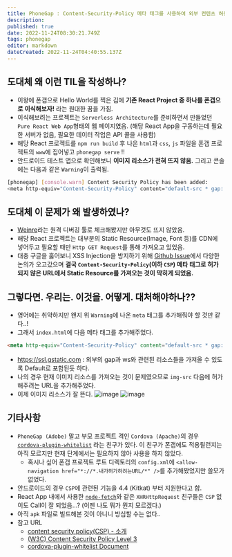 ```yaml
---
title: PhoneGap : Content-Security-Policy 메타 태그를 사용하여 외부 컨텐츠 허용하기
description: 
published: true
date: 2022-11-24T08:30:21.749Z
tags: phonegap
editor: markdown
dateCreated: 2022-11-24T04:40:55.137Z
---
```


## 도대체 왜 이런 TIL을 작성하나?
- 이왕에 폰갭으로 Hello World를 찍은 김에 **기존 React Project 중 하나를 폰갭으로 이식해보자!** 라는 원대한 꿈을 가짐.
- 이식해보려는 프로젝트는 `Serverless Architecture`를 준비하면서 만들었던 `Pure React Web App`형태의 웹 페이지였음. (해당 React App을 구동하는데 필요한 서버가 없음, 필요한 데이터 작업은 API 콜을 사용함)
- 해당 React 프로젝트를 `npm run build` 후 나온 `html`과 `css`, `js` 파일을 폰갭 프로젝트의 `www`에 집어넣고 `phonegap serve` !!
- 안드로이드 테스트 앱으로 확인해보니 **이미지 리소스가 전혀 뜨지 않음.** 그리고 콘솔에는 다음과 같은 `Warning`이 출력됨.
```bash
[phonegap] [console.warn] Content Security Policy has been added:
<meta http-equiv="Content-Security-Policy" content="default-src * gap: ws: https://ssl.gstatic.com;img-src 'self' data: content:;style-src 'self' 'unsafe-inline' data: blob:;script-src * 'unsafe-inline' 'unsafe-eval' data: blob:;">
```

## 도대체 이 문제가 왜 발생하였나?
- [Weinre](https://www.npmjs.com/package/weinre)라는 원격 디버깅 툴로 체크해봤지만 아무것도 뜨지 않았음.
- 해당 React 프로젝트는 대부분의 Static Resource(Image, Font 등)를 CDN에 넣어두고 필요할 때만 `Http GET Request`를 통해 가져오고 있었음.
- 대충 구글을 훓어보니 XSS Injection을 방지하기 위해 [Github Issue](https://github.com/phonegap/connect-phonegap/issues/143)에서 다양한 논의가 오고갔으며 **결국 `Content-Security-Policy`(이하 `CSP`) 메타 태그로 허가 되지 않은 URL에서 Static Resource를 가져오는 것이 막히게 되었음.**

## 그렇다면. 우리는. 이것을. 어떻게. 대처해야하나??
- 영어에는 취약하지만 왠지 위 `Warning`에 나온 `meta` 태그를 추가해줘야 할 것만 같다..!
- 그래서 `index.html`에 다음 메타 태그를 추가해주었다.
```html
<meta http-equiv="Content-Security-Policy" content="default-src * gap: ws: https://ssl.gstatic.com; style-src * 'unsafe-inline' data: blob: 'self' ;script-src * 'unsafe-inline' 'unsafe-eval' * data: blob: ;img-src https://당신이허가하려는URL data: content: * 'self';">
```
  - https://ssl.gstatic.com : 외부의 gap과 ws와 관련된 리소스들을 가져올 수 있도록 Default로 포함된듯 하다.
  - 나의 경우 현재 이미지 리소스를 가져오는 것이 문제였으므로 `img-src` 다음에 허가 해주려는 URL을 추가해주었다.
- 이제 이미지 리소스가 잘 뜬다.
![image](https://cloud.githubusercontent.com/assets/8033320/20536931/73723892-b12e-11e6-8834-8147148cd354.png)
![image](https://cloud.githubusercontent.com/assets/8033320/20536936/769cda4a-b12e-11e6-95d5-f35764c1d548.png)

## 기타사항
- `PhoneGap (Adobe)` 말고 부모 프로젝트 격인 `Cordova (Apache)`의 경우 [`cordova-plugin-whitelist`](https://github.com/apache/cordova-plugin-whitelist/tree/master/doc/ko) 라는 친구가 있다. 이 친구가 폰갭에도 적용될런지는 아직 모르지만 현재 단계에서는 필요하지 않아 사용을 하지 않았다.
  - 혹시나 싶어 폰갭 프로젝트 루트 디렉토리의 `config.xml`에 `<allow-navigation href="*://*.내가허가하려는URL/*" />`를 추가해봤었지만 쓸모가 없었다.
- 안드로이드의 경우 `CSP`에 관련된 기능을 4.4 (Kitkat) 부터 지원한다고 함.
- React App 내에서 사용한 [`node-fetch`](https://www.npmjs.com/package/node-fetch)와 같은 `XHRHttpRequest` 친구들은 `CSP` 없이도 Call이 잘 되었음...? (이젠 나도 뭐가 뭔지 모르겠다.)
- 아직 `apk` 파일로 빌드해본 것이 아니니 방심할 수는 없다..
- 참고 URL
  - [content security policy(CSP) - 소개](http://gseok.tistory.com/entry/Web-TechIntroduction-Content-Security-Policy)
  - [(W3C) Content Security Policy Level 3](https://w3c.github.io/webappsec-csp/)
  - [cordova-plugin-whitelist Document](https://cordova.apache.org/docs/en/latest/reference/cordova-plugin-whitelist/)
